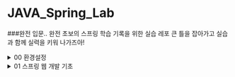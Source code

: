 # JAVA_Spring_Lab

###완전 입문.. 완전 초보의 스프링 학습 기록을 위한 실습 레포 큰 틀을 잡아가고 실습과 함께 실력을 키워 나가즈아!
<details>
<summary>00 환경설정</summary>
<div markdown="1">

## 프로젝트 생성
### - start.spring.io
여기 사이트에서 프로젝트를 빌드 할 수 있다. 
### - MAVEN vs Gradle ??
전체적인 빌드시스템 혹은 프로젝트 관리 방식을 말한다. 라이브러리를 어떻게 긁어와 관리할 것인지
라이프 사이클을 어떻게 설정하는지의 차이가 정해진다. 현재는 Gradle을 많이 사용하는 추세임 훨 빠르고 최신기술이다.
### - Spring Web, Thymeleaf
각자는 우리가 기본적으로 사용하게 될 라이브러리. 프로젝트를 생성할 때 dependencies를 선택하여 라이브러리를 긁어올 수 있다.
## 라이브러리 살펴보기
우리가 긁어온 라이브러리는 Spring Web, Thymeleaf 하지만 Externel Libraries를 살펴보면 훨씬 많은 양의 라이브러리들이 임포트 되어 있는 것을 확인할 수 있다.
이는 우리가 긁어온 라이브러리들이 구동되기 위해 의존하는 라이브러리들로 Gradle 방식이 의존하는 모든 라이브러리들을 관리하는 모습을 보인다.
## View 환경설정
고객의 요청을 수행하여 화면을 보이는 데에는 3가지 방식이 있다.
### 1. static
적어놓은 html을 별도의 작업 없이 웹서버가 요청한 쪽으로 넘겨준다.
### 2. Template MVC
http 리퀘스트 도착하면 스프링 부트 프로젝트의 내장 서버인 톰캣 서버가 컨트롤러 속 @GetMapping 어노테이션을 뒤지면서 요청한 url이랑 매핑되는 메소드를 찾는다.
이어 해당 메소드가 실행되고 메소드는 View Resolver에게 html 파일 이름과 모델을 보낸다. View Resolver는 템플릿 엔진을 이용, 해당 html 파일에서 모델등의 값과 함께 html 파일을 렌더링하고 요청한 쪽으로 반환하다.
우리의 실습에서 import한 Thymeleaf가 템플릿 엔진임
### 3. API
http 리퀘스트를 받고 메소드를 찾아가지만 @ResponseBody 라는 어노테이션을 사용. 렌더링이나 html 파일을 뿌리는 것이 아닌 Body부를 직접 넘겨주는 방식이다.

## 빌드하고 실행하기
https://dev-gorany.tistory.com/281
</div>
</details>

<details>
<summary>01 스프링 웹 개발 기초</summary>
<div markdown="1">

## 정적 컨텐츠
이전에 00 환경설정에서 설명했던 것처럼 http 요청에 반응하여 html 파일을 그냥 뿌려주는 방식이다. 다만 주의 할 점은 스프링 부트 속 톰 캣 서버에 요청이 오게 되면 바로 resources의 static으로 찾아가지 않고 먼저 컨트롤러를 뒤진다.
컨트롤러를 찾지 못하고 매핑된 메소드를 찾지 못하면 static에서 html파일을 찾는 것이다.
순서가 후위임을 기억하자.

![img.png](img.png)
## MVC와 템플릿 엔진
mvc패턴은 디자인 패턴 중 하나를 말한다. Model, View, Controller의 약자로 프로젝트의 구성 요소를 세가지의 역할로 구분한 패턴이다.
![img_1.png](img_1.png)
사용자가 controller를 조작하면 컨트롤러는 model을 통해서 데이터를 가져오고 그 정보를 바탕으로 시각적인 표현을 담당하는 View를 제어해서 사용자에게 전달함

### Model
애플리케이션의 정보 데이터를 나타낸다. 데이터베이스, 처음의 정의하는 상수, 초기화값, 변수 등을 뜻함
사용자가 편집하길 원하는 모든 데이터를 다룰 수 있어야 하며 뷰나 컨트롤러에 대해서 어떤 정보도 알지 못하게 설계함으로써 객체의 응집성을 지켜야한다.
### View
사용자 인터페이스 요소들을 나타낸다. 즉 데이터 및 객체의 입력, 그리고 보여주는 출력만을 담당
모델이 가지고 있는 정보를 따로 저장하는게 아닌 받아서 화면에 적절한 방식으로 뿌리는 역할만을 수행!
### Controller
데이터와 사용자 인터페이스 요소들을 잇는 다리 역할을 한다. 여러 이벤트들을 처리하는 부분을 뜻한 다는 것
컨트롤러는 둘 사이를 중재하기에 모델이나 뷰등에 대해서 알고 있어야 하는 점이 다른 요소들과 다른 점이다.
### 템플릿, 템플릿 엔진
![img_2.png](img_2.png)
요청이 들어오면 내장 톰캣 서버에서 컨트롤러의 메소드를 뒤지고 같은 이름으로 매핑된 메소드를 찾는다. ViewResolver에게 메소드의 반환값을 전달하고 ViewResolver는 템플릿 엔진 처리를 마치고 HTML파일을 반환하는 방식
## API
@ResponseBody 어노테이션을 컨트롤러 안에 있는 메소드에 붙여주게 되면 해당메소드는 동작할 때 ViewResolver를 사용하지 않는다.
대신에 HTTP의 Body에 문자 내용을 직접 반환한다.
즉 http 요청에 응답하여 반환하는 response의 바디를 직접 쓰는 것
![img_3.png](img_3.png)
그림처럼 ViewResolver대신에 HttpMessageConverter가 작동하게 되고 문자의 처리는 String Converter, 객체의 처리는 JsonConverter가 작동하게 된다. 

</div>
</details>

